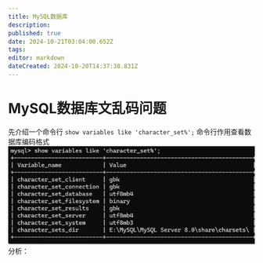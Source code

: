 ```yaml
---
title: MySQL数据库
description: 
published: true
date: 2024-10-21T03:04:00.652Z
tags: 
editor: markdown
dateCreated: 2024-10-20T14:37:38.831Z
---
```


# MySQL数据库文乱码问题
先介绍一个命令行
`show variables like 'character_set%';`
命令行作用查看数据库编码格式
![数据库字符集.png](/数据库字符集.png)
分析：

